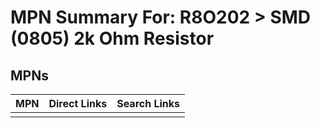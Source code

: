 



# MPN Summary For: R8O202 > SMD (0805) 2k Ohm Resistor

## MPNs
  

|MPN|Direct Links|Search Links|
| :--- | :--- | :--- |
||||
